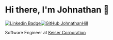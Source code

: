 
# Hi there, I'm Johnathan 👋
 [![Linkedin Badge](https://img.shields.io/badge/-JohnathanHill-blue?style=flat-square&logo=Linkedin&logoColor=white&link=https://www.linkedin.com/in/johnathan-hill-5766b0111/)](https://www.linkedin.com/in/johnathan-hill-5766b0111/)[![GitHub JohnathanHill](https://img.shields.io/github/followers/JohnathanHill?label=follow&style=social)](https://github.com/JohnathanHill)

Software Engineer at [Keiser Corporation](https://keiser.com)
